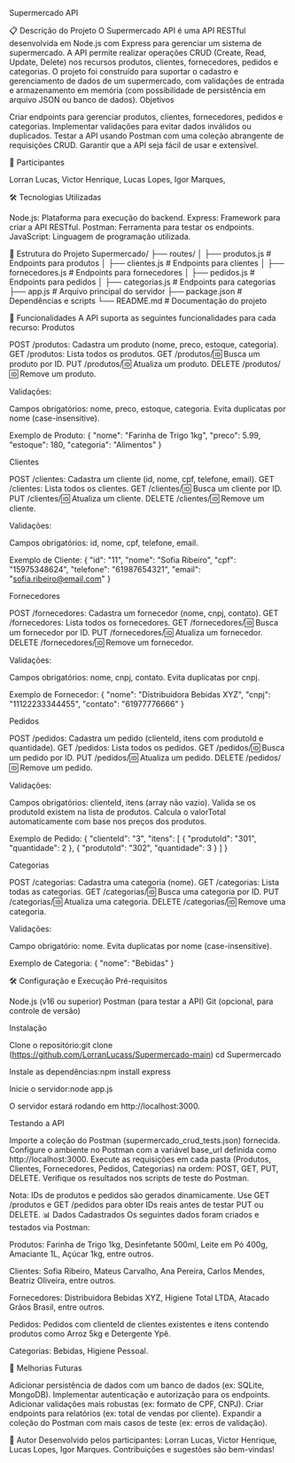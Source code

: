 Supermercado API

📋 Descrição do Projeto
O Supermercado API é uma API RESTful desenvolvida em Node.js com Express para gerenciar um sistema de supermercado. A API permite realizar operações CRUD (Create, Read, Update, Delete) nos recursos produtos, clientes, fornecedores, pedidos e categorias. O projeto foi construído para suportar o cadastro e gerenciamento de dados de um supermercado, com validações de entrada e armazenamento em memória (com possibilidade de persistência em arquivo JSON ou banco de dados).
Objetivos

Criar endpoints para gerenciar produtos, clientes, fornecedores, pedidos e categorias.
Implementar validações para evitar dados inválidos ou duplicados.
Testar a API usando Postman com uma coleção abrangente de requisições CRUD.
Garantir que a API seja fácil de usar e extensível.

👥 Participantes

Lorran Lucas,
Victor Henrique,
Lucas Lopes,
Igor Marques,

🛠️ Tecnologias Utilizadas

Node.js: Plataforma para execução do backend.
Express: Framework para criar a API RESTful.
Postman: Ferramenta para testar os endpoints.
JavaScript: Linguagem de programação utilizada.

📂 Estrutura do Projeto
Supermercado/
├── routes/
│   ├── produtos.js       # Endpoints para produtos
│   ├── clientes.js       # Endpoints para clientes
│   ├── fornecedores.js   # Endpoints para fornecedores
│   ├── pedidos.js        # Endpoints para pedidos
│   ├── categorias.js     # Endpoints para categorias
├── app.js                # Arquivo principal do servidor
├── package.json          # Dependências e scripts
└── README.md             # Documentação do projeto

🚀 Funcionalidades
A API suporta as seguintes funcionalidades para cada recurso:
Produtos

POST /produtos: Cadastra um produto (nome, preco, estoque, categoria).
GET /produtos: Lista todos os produtos.
GET /produtos/:id: Busca um produto por ID.
PUT /produtos/:id: Atualiza um produto.
DELETE /produtos/:id: Remove um produto.

Validações:

Campos obrigatórios: nome, preco, estoque, categoria.
Evita duplicatas por nome (case-insensitive).

Exemplo de Produto:
{
  "nome": "Farinha de Trigo 1kg",
  "preco": 5.99,
  "estoque": 180,
  "categoria": "Alimentos"
}

Clientes

POST /clientes: Cadastra um cliente (id, nome, cpf, telefone, email).
GET /clientes: Lista todos os clientes.
GET /clientes/:id: Busca um cliente por ID.
PUT /clientes/:id: Atualiza um cliente.
DELETE /clientes/:id: Remove um cliente.

Validações:

Campos obrigatórios: id, nome, cpf, telefone, email.

Exemplo de Cliente:
{
  "id": "11",
  "nome": "Sofia Ribeiro",
  "cpf": "15975348624",
  "telefone": "61987654321",
  "email": "sofia.ribeiro@email.com"
}

Fornecedores

POST /fornecedores: Cadastra um fornecedor (nome, cnpj, contato).
GET /fornecedores: Lista todos os fornecedores.
GET /fornecedores/:id: Busca um fornecedor por ID.
PUT /fornecedores/:id: Atualiza um fornecedor.
DELETE /fornecedores/:id: Remove um fornecedor.

Validações:

Campos obrigatórios: nome, cnpj, contato.
Evita duplicatas por cnpj.

Exemplo de Fornecedor:
{
  "nome": "Distribuidora Bebidas XYZ",
  "cnpj": "11122233344455",
  "contato": "61977776666"
}

Pedidos

POST /pedidos: Cadastra um pedido (clienteId, itens com produtoId e quantidade).
GET /pedidos: Lista todos os pedidos.
GET /pedidos/:id: Busca um pedido por ID.
PUT /pedidos/:id: Atualiza um pedido.
DELETE /pedidos/:id: Remove um pedido.

Validações:

Campos obrigatórios: clienteId, itens (array não vazio).
Valida se os produtoId existem na lista de produtos.
Calcula o valorTotal automaticamente com base nos preços dos produtos.

Exemplo de Pedido:
{
  "clienteId": "3",
  "itens": [
    { "produtoId": "301", "quantidade": 2 },
    { "produtoId": "302", "quantidade": 3 }
  ]
}

Categorias

POST /categorias: Cadastra uma categoria (nome).
GET /categorias: Lista todas as categorias.
GET /categorias/:id: Busca uma categoria por ID.
PUT /categorias/:id: Atualiza uma categoria.
DELETE /categorias/:id: Remove uma categoria.

Validações:

Campo obrigatório: nome.
Evita duplicatas por nome (case-insensitive).

Exemplo de Categoria:
{
  "nome": "Bebidas"
}

🛠️ Configuração e Execução
Pré-requisitos

Node.js (v16 ou superior)
Postman (para testar a API)
Git (opcional, para controle de versão)

Instalação

Clone o repositório:git clone (https://github.com/LorranLucass/Supermercado-main)
cd Supermercado


Instale as dependências:npm install express


Inicie o servidor:node app.js

O servidor estará rodando em http://localhost:3000.

Testando a API

Importe a coleção do Postman (supermercado_crud_tests.json) fornecida.
Configure o ambiente no Postman com a variável base_url definida como http://localhost:3000.
Execute as requisições em cada pasta (Produtos, Clientes, Fornecedores, Pedidos, Categorias) na ordem: POST, GET, PUT, DELETE.
Verifique os resultados nos scripts de teste do Postman.

Nota: IDs de produtos e pedidos são gerados dinamicamente. Use GET /produtos e GET /pedidos para obter IDs reais antes de testar PUT ou DELETE.
📊 Dados Cadastrados
Os seguintes dados foram criados e testados via Postman:

Produtos:
Farinha de Trigo 1kg, Desinfetante 500ml, Leite em Pó 400g, Amaciante 1L, Açúcar 1kg, entre outros.


Clientes:
Sofia Ribeiro, Mateus Carvalho, Ana Pereira, Carlos Mendes, Beatriz Oliveira, entre outros.


Fornecedores:
Distribuidora Bebidas XYZ, Higiene Total LTDA, Atacado Grãos Brasil, entre outros.


Pedidos:
Pedidos com clienteId de clientes existentes e itens contendo produtos como Arroz 5kg e Detergente Ypê.


Categorias:
Bebidas, Higiene Pessoal.

🔧 Melhorias Futuras

Adicionar persistência de dados com um banco de dados (ex: SQLite, MongoDB).
Implementar autenticação e autorização para os endpoints.
Adicionar validações mais robustas (ex: formato de CPF, CNPJ).
Criar endpoints para relatórios (ex: total de vendas por cliente).
Expandir a coleção do Postman com mais casos de teste (ex: erros de validação).

📝 Autor
Desenvolvido pelos participantes: Lorran Lucas, Victor Henrique, Lucas Lopes, Igor Marques. Contribuições e sugestões são bem-vindas!
